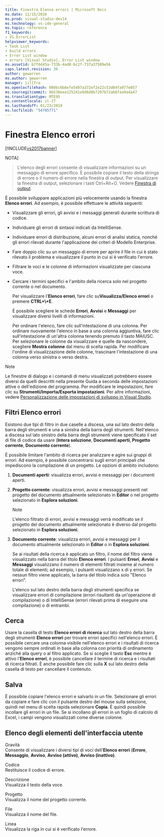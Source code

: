 ```yaml
---
title: Finestra Elenco errori | Microsoft Docs
ms.date: 11/15/2016
ms.prod: visual-studio-dev14
ms.technology: vs-ide-general
ms.topic: reference
f1_keywords:
- VS.ErrorList
helpviewer_keywords:
- Task List
- build errors
- Error List window
- errors [Visual Studio], Error List window
ms.assetid: b7f6d45a-733b-4ad8-bc2f-737a37509e56
caps.latest.revision: 36
author: gewarren
ms.author: gewarren
manager: jillfra
ms.openlocfilehash: 080bc6b8efe5407a372ef2e22c53d04fa977e057
ms.sourcegitcommit: 8b538eea125241e9d6d8b7297b72a66faa9a4a47
ms.translationtype: MTE95
ms.contentlocale: it-IT
ms.lasthandoff: 01/23/2019
ms.locfileid: "54785771"
---
```

# <a name="error-list-window"></a>Finestra Elenco errori
[!INCLUDE[vs2017banner](../../includes/vs2017banner.md)]

  
NOTA]
>  L'elenco degli errori consente di visualizzare informazioni su un messaggio di errore specifico. È possibile copiare il testo della stringa di errore o il numero di errore nella finestra di output. Per visualizzare la finestra di output, selezionare i tasti Ctrl+Alt+O. Vedere [Finestra di output](../../ide/reference/output-window.md).  
  
 È possibile sviluppare applicazioni più velocemente usando la finestra **Elenco errori**. Ad esempio, è possibile effettuare le attività seguenti:  
  
- Visualizzare gli errori, gli avvisi e i messaggi generati durante scrittura di codice.  
  
- Individuare gli errori di sintassi indicati da IntelliSense.  
  
- Individuare errori di distribuzione, alcuni errori di analisi statica, nonché gli errori rilevati durante l'applicazione dei criteri di Modello Enterprise.  
  
- Fare doppio clic su un messaggio di errore per aprire il file in cui è stato rilevato il problema e visualizzare il punto in cui si è verificato l'errore.  
  
- Filtrare le voci e le colonne di informazioni visualizzate per ciascuna voce.  
  
- Cercare i termini specifici e l'ambito della ricerca solo nel progetto corrente o nel documento.  
  
  Per visualizzare l'**Elenco errori**, fare clic su**Visualizza/Elenco errori** o premere **CTRL+\\+E**.  
  
  È possibile scegliere le schede **Errori**, **Avvisi** e **Messaggi** per visualizzare diversi livelli di informazioni.  
  
  Per ordinare l'elenco, fare clic sull'intestazione di una colonna. Per ordinare nuovamente l'elenco in base a una colonna aggiuntiva, fare clic sull'intestazione di un'altra colonna tenendo premuto il tasto MAIUSC. Per selezionare le colonne da visualizzare e quelle da nascondere, scegliere **Mostra colonne** dal menu di scelta rapida. Per modificare l'ordine di visualizzazione delle colonne, trascinare l'intestazione di una colonna verso sinistra o verso destra.  
  
> [!NOTE]
>  Le finestre di dialogo e i comandi di menu visualizzati potrebbero essere diversi da quelli descritti nella presente Guida a seconda delle impostazioni attive o dell'edizione del programma. Per modificare le impostazioni, fare clic su **Strumenti/Importa/Esporta impostazioni**. Per altre informazioni, vedere [Personalizzazione delle impostazioni di sviluppo in Visual Studio](http://msdn.microsoft.com/22c4debb-4e31-47a8-8f19-16f328d7dcd3).  
  
## <a name="error-list-filters"></a>Filtri Elenco errori  
 Esistono due tipi di filtro in due caselle a discesa, una sul lato destro della barra degli strumenti e una a sinistra della barra degli strumenti. Nell'elenco a discesa sul lato sinistro della barra degli strumenti viene specificato il set di file di codice da usare (**Intera soluzione**, **Documenti aperti**, **Progetto corrente**, **Documento corrente**).  
  
 È possibile limitare l'ambito di ricerca per analizzare e agire sui gruppi di errori. Ad esempio, è possibile concentrarsi sugli errori principali che impediscono la compilazione di un progetto. Le opzioni di ambito includono:  
  
1. **Documenti aperti**: visualizza errori, avvisi e messaggi per i documenti aperti.  
  
2. **Progetto corrente**: visualizza errori, avvisi e messaggi presenti nel progetto del documento attualmente selezionato in **Editor** o nel progetto selezionato in **Esplora soluzioni**.  
  
   > [!NOTE]
   >  L'elenco filtrato di errori, avvisi e messaggi verrà modificato se il progetto del documento attualmente selezionato è diverso dal progetto selezionato in **Esplora soluzioni**.  
  
3. **Documento corrente**: visualizza errori, avvisi e messaggi per il documento attualmente selezionato in **Editor** o in **Esplora soluzioni**.  
  
   Se ai risultati della ricerca è applicato un filtro, il nome del filtro viene visualizzato nella barra del titolo **Elenco errori**. I pulsanti **Errori**, **Avvisi** e **Messaggi** visualizzano il numero di elementi filtrati insieme al numero totale di elementi; ad esempio, i pulsanti visualizzano x di y errori. Se nessun filtro viene applicato, la barra del titolo indica solo "Elenco errori".  
  
   L'elenco sul lato destro della barra degli strumenti specifica se visualizzare errori di compilazione (errori risultanti da un'operazione di compilazione) o di IntelliSense (errori rilevati prima di eseguire una compilazione) o di entrambi.  
  
## <a name="search"></a>Cerca  
 Usare la casella di testo **Elenco errori di ricerca** sul lato destro della barra degli strumenti **Elenco errori** per trovare errori specifici nell'elenco errori. È possibile cercare una colonna visibile nell'elenco errori e i risultati di ricerca vengono sempre ordinati in base alla colonna con priorità di ordinamento anziché alla query o al filtro applicato. Se si sceglie il tasto **Esc** mentre è attivo l'**Elenco errori**, è possibile cancellare il termine di ricerca e i risultati di ricerca filtrati. È anche possibile fare clic sulla **X** sul lato destro della casella di testo per cancellare il contenuto.  
  
## <a name="save"></a>Salva  
 È possibile copiare l'elenco errori e salvarlo in un file. Selezionare gli errori da copiare e fare clic con il pulsante destro del mouse sulla selezione, quindi nel menu di scelta rapida selezionare **Copia**. È quindi possibile incollare gli errori in un file. Se si incollano gli errori in un foglio di calcolo di Excel, i campi vengono visualizzati come diverse colonne.  
  
## <a name="ui-element-list"></a>Elenco degli elementi dell'interfaccia utente  
 Gravità  
 Consente di visualizzare i diversi tipi di voci dell'**Elenco errori** (**Errore**, **Messaggio**, **Avviso**, **Avviso (attivo)**, **Avviso (inattivo)**.  
  
 Codice  
 Restituisce il codice di errore.  
  
 Descrizione  
 Visualizza il testo della voce.  
  
 Progetto  
 Visualizza il nome del progetto corrente.  
  
 File  
 Visualizza il nome del file.  
  
 Linea  
 Visualizza la riga in cui si è verificato l'errore.
